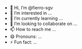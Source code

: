 - 👋 Hi, I’m @fierro-sgv
- 👀 I’m interested in ...
- 🌱 I’m currently learning ...
- 💞️ I’m looking to collaborate on ...
- 📫 How to reach me ...
- 😄 Pronouns: ...
- ⚡ Fun fact: ...

<!---
fierro-sgv/fierro-sgv is a ✨ special ✨ repository because its `README.md` (this file) appears on your GitHub profile.
You can click the Preview link to take a look at your changes.
--->
